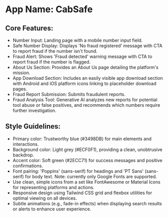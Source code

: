 # **App Name**: CabSafe

## Core Features:

- Number Input: Landing page with a mobile number input field.
- Safe Number Display: Displays 'No fraud registered' message with CTA to report fraud if the number isn't found.
- Fraud Alert: Shows 'Fraud detected' warning message with CTA to report fraud if the number is flagged.
- About Us Section: Provides an About Us page detailing the platform's mission.
- App Download Section: Includes an easily visible app download section with Android and iOS platform icons linking to placeholder download pages.
- Fraud Report Submission: Submits fraudulent reports.
- Fraud Analysis Tool: Generative AI analyzes new reports for potential tool abuse or false positives, and recommends which numbers require further investigation.

## Style Guidelines:

- Primary color: Trustworthy blue (#3498DB) for main elements and interactions.
- Background color: Light grey (#ECF0F1), providing a clean, unobtrusive backdrop.
- Accent color: Soft green (#2ECC71) for success messages and positive confirmations.
- Font pairing: 'Poppins' (sans-serif) for headings and 'PT Sans' (sans-serif) for body text. Note: currently only Google Fonts are supported.
- Use clean, simple icons from a set like FontAwesome or Material Icons for representing platforms and actions.
- Responsive design using Tailwind CSS grid and flexbox utilities for optimal viewing on all devices.
- Subtle animations (e.g., fade-in effects) when displaying search results or alerts to enhance user experience.